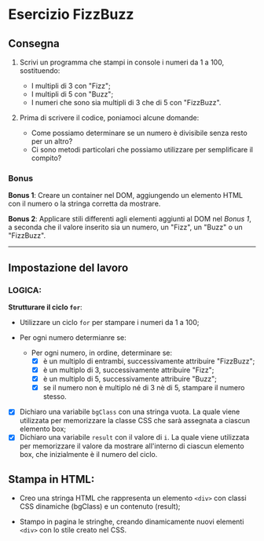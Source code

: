 # Esercizio FizzBuzz

## Consegna

1. Scrivi un programma che stampi in console i numeri da 1 a 100, sostituendo:

   - I multipli di 3 con "Fizz";
   - I multipli di 5 con "Buzz";
   - I numeri che sono sia multipli di 3 che di 5 con "FizzBuzz".

2. Prima di scrivere il codice, poniamoci alcune domande:
   - Come possiamo determinare se un numero è divisibile senza resto per un altro?
   - Ci sono metodi particolari che possiamo utilizzare per semplificare il compito?

### Bonus

**Bonus 1**: Creare un container nel DOM, aggiungendo un elemento HTML con il numero o la stringa corretta da mostrare.

**Bonus 2**: Applicare stili differenti agli elementi aggiunti al DOM nel _Bonus 1_, a seconda che il valore inserito sia un numero, un "Fizz", un "Buzz" o un "FizzBuzz".

---

## Impostazione del lavoro

### LOGICA:

**Strutturare il ciclo `for`**:

- Utilizzare un ciclo `for` per stampare i numeri da 1 a 100;
- Per ogni numero determianre se:

  - Per ogni numero, in ordine, determinare se:
    - [x] è un multiplo di entrambi, successivamente attribuire "FizzBuzz";
    - [x] è un multiplo di 3, successivamente attribuire "Fizz";
    - [x] è un multiplo di 5, successivamente attribuire "Buzz";
    - [x] se il numero non è multiplo né di 3 nè di 5, stampare il numero stesso.

- [x] Dichiaro una variabile `bgClass` con una stringa vuota. La quale viene utilizzata per memorizzare la classe CSS che sarà assegnata a ciascun elemento box;
- [x] Dichiaro una variabile `result` con il valore di `i`. La quale viene utilizzata per memorizzare il valore da mostrare all'interno di ciascun elemento box, che inizialmente è il numero del ciclo.
## Stampa in HTML:

- Creo una stringa HTML che rappresenta un elemento `<div>` con classi CSS dinamiche (bgClass) e un contenuto (result);

- Stampo in pagina le stringhe, creando dinamicamente nuovi elementi `<div>` con lo stile creato nel CSS.
